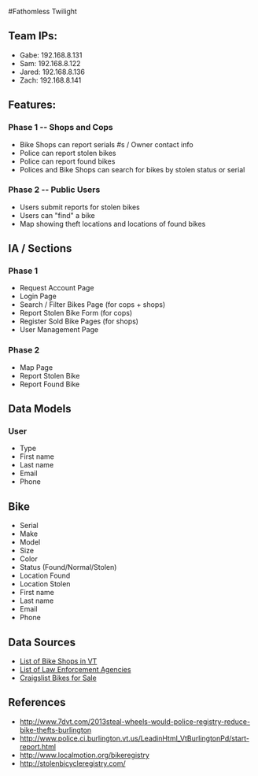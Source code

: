 #Fathomless Twilight

## Team IPs:

* Gabe: 192.168.8.131 
* Sam: 192.168.8.122
* Jared: 192.168.8.136
* Zach: 192.168.8.141

## Features:

### Phase 1 -- Shops and Cops

* Bike Shops can report  serials #s / Owner contact info
* Police can report stolen bikes
* Police can report found bikes
* Polices and Bike Shops can search for bikes by stolen status or serial

### Phase 2 -- Public Users

* Users submit reports for stolen bikes
* Users can "find" a bike
* Map showing theft locations and  locations of found bikes

## IA / Sections

### Phase 1
* Request Account Page
* Login Page
* Search / Filter Bikes Page (for cops + shops)
* Report Stolen Bike Form (for cops)
* Register Sold Bike Pages (for shops)
* User Management Page

### Phase 2

* Map Page
* Report Stolen Bike
* Report Found Bike

## Data Models

### User

* Type
* First name
* Last name
* Email
* Phone

## Bike

* Serial
* Make 
* Model
* Size
* Color
* Status (Found/Normal/Stolen)
* Location Found
* Location Stolen
* First name
* Last name
* Email
* Phone

## Data Sources

* [List of Bike Shops in VT](http://www.vtbikeped.org/resources/biking-in-vermont/bike-shops.html)
* [List of Law Enforcement Agencies](http://en.wikipedia.org/wiki/List_of_law_enforcement_agencies_in_Vermont)
* [Craigslist Bikes for Sale](http://burlington.craigslist.org/bia/)

## References

* http://www.7dvt.com/2013steal-wheels-would-police-registry-reduce-bike-thefts-burlington
* http://www.police.ci.burlington.vt.us/LeadinHtml_VtBurlingtonPd/start-report.html
* http://www.localmotion.org/bikeregistry
* http://stolenbicycleregistry.com/

